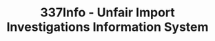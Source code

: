---
layout: default
bigquery: https://console.cloud.google.com/bigquery?p=patents-public-data&d=usitc_investigations&page=dataset&project=sheets-management-319211
citation: US International Trade Commission 337Info Unfair Import Investigations Information
  System
contributors: US International Trade Comission
cost: None
description: US International Trade Commission 337Info Unfair Import Investigations
  Information System contains data on investigations done under Section 337. Section
  337 declares the infringement of certain statutory intellectual property rights
  and other forms of unfair competition in import trade to be unlawful practices.
  Most Section 337 investigations involve allegations of patent or registered trademark
  infringement.
documentation: FAQ and tutorial available on the site
last_edit: Mon, 04 Apr 2022 19:10:40 GMT
location: https://pubapps2.usitc.gov/337external/
maintained_by: US International Trade Comission
schema_fields: '[''targetDate'', ''docketNo'', ''dateComplaintFiled'', ''finalDetViolation'',
  ''aljAssigned'', ''scheduledStartDateEvidHear'', ''finalDetNoViolation'', ''actualStartDateEvidHear'',
  ''copyrightNumbers'', ''endDateMarkmanHearing'', ''investigationType'', ''cafcAppeals'',
  ''ouiiParticipation'', ''markmanHearing'', ''invUnfairAct'', ''htsNumbers'', ''reportingRequirements'',
  ''dateOfPublicationFrNotice'', ''patentNumber'', ''finalIdOnViolationDue'', ''id'',
  ''scheduledEndDateEvidHear'', ''respondent'', ''dateCreated'', ''teoIdIssueDate'',
  ''gcAttorney'', ''teoIdDueDate'', ''currentActiveALJ'', ''actualEndDateEvidHear'',
  ''lastUpdated'', ''publication_number'', ''teoProceedingInvolved'', ''trademarkNumbers'',
  ''startDateMarkmanHearing'', ''currentStatus'', ''finalIdOnViolationIssue'', ''title'',
  ''ouiiAttorney'', ''internalRemand'', ''teoReliefGranted'', ''investigationNo'',
  ''investigationTermDate'', ''complainant'', ''issueDateOtherNonFinal'', ''patentNumbers'']'
shortname: unfair_import_investigations
tags:
- import
- legal
- trade
timeframe: 2008-2021 (prior to 2008 downloadable as a JSON file)
title: 337Info - Unfair Import Investigations Information System
uuid: 2721f5ec-e599-4890-9265-9706719fc71e
---